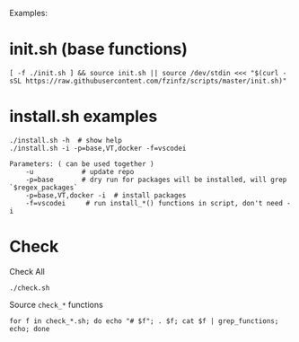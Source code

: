 Examples:

# init.sh (base functions)
  
    [ -f ./init.sh ] && source init.sh || source /dev/stdin <<< "$(curl -sSL https://raw.githubusercontent.com/fzinfz/scripts/master/init.sh)"

# install.sh examples

    ./install.sh -h  # show help
    ./install.sh -i -p=base,VT,docker -f=vscodei
    
    Parameters: ( can be used together )
        -u            # update repo
        -p=base       # dry run for packages will be installed, will grep `$regex_packages`
        -p=base,VT,docker -i  # install packages
        -f=vscodei     # run install_*() functions in script, don't need -i

# Check
Check All

    ./check.sh
    
Source `check_*` functions

    for f in check_*.sh; do echo "# $f"; . $f; cat $f | grep_functions; echo; done
    
